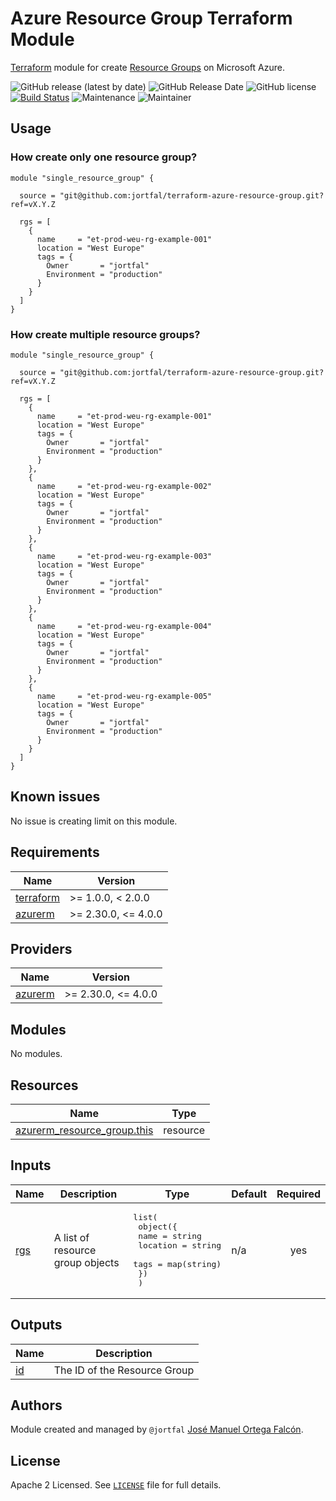 # Azure Resource Group Terraform Module

[Terraform](https://www.terraform.io/) module for create [Resource Groups](https://docs.microsoft.com/en-us/azure/azure-resource-manager/management/manage-resource-groups-portal#what-is-a-resource-group) on Microsoft Azure.

![GitHub release (latest by date)](https://img.shields.io/github/v/release/jortfal/terraform-azure-resource-group)
![GitHub Release Date](https://img.shields.io/github/release-date/jortfal/terraform-azure-resource-group)
![GitHub license](https://img.shields.io/github/license/jortfal/terraform-azure-resource-group)
[![Build Status](https://github.com/jortfal/semantic-release-terraform-config/workflows/Test/badge.svg)](https://github.com/jortfal/terraform-azure-resource-group/actions?query=workflow%3ATest+branch%3Amaster) 
![Maintenance](https://img.shields.io/maintenance/yes/2021?color=green)
![Maintainer](https://img.shields.io/badge/maintainer-jortfal-green)

## Usage

### How create only one resource group?

```hcl
module "single_resource_group" {

  source = "git@github.com:jortfal/terraform-azure-resource-group.git?ref=vX.Y.Z

  rgs = [
    {
      name     = "et-prod-weu-rg-example-001"
      location = "West Europe"
      tags = {
        Owner       = "jortfal"
        Environment = "production"
      }
    }
  ]
}
```

### How create multiple resource groups?

```hcl
module "single_resource_group" {

  source = "git@github.com:jortfal/terraform-azure-resource-group.git?ref=vX.Y.Z

  rgs = [
    {
      name     = "et-prod-weu-rg-example-001"
      location = "West Europe"
      tags = {
        Owner       = "jortfal"
        Environment = "production"
      }
    },
    {
      name     = "et-prod-weu-rg-example-002"
      location = "West Europe"
      tags = {
        Owner       = "jortfal"
        Environment = "production"
      }
    },
    {
      name     = "et-prod-weu-rg-example-003"
      location = "West Europe"
      tags = {
        Owner       = "jortfal"
        Environment = "production"
      }
    },
    {
      name     = "et-prod-weu-rg-example-004"
      location = "West Europe"
      tags = {
        Owner       = "jortfal"
        Environment = "production"
      }
    },
    {
      name     = "et-prod-weu-rg-example-005"
      location = "West Europe"
      tags = {
        Owner       = "jortfal"
        Environment = "production"
      }
    }
  ]
}
```

## Known issues

No issue is creating limit on this module.

<!-- BEGIN_TF_DOCS -->
## Requirements

| Name | Version |
|------|---------|
| <a name="requirement_terraform"></a> [terraform](#requirement\_terraform) | >= 1.0.0, < 2.0.0 |
| <a name="requirement_azurerm"></a> [azurerm](#requirement\_azurerm) | >= 2.30.0, <= 4.0.0 |

## Providers

| Name | Version |
|------|---------|
| <a name="provider_azurerm"></a> [azurerm](#provider\_azurerm) | >= 2.30.0, <= 4.0.0 |

## Modules

No modules.

## Resources

| Name | Type |
|------|------|
| [azurerm_resource_group.this](https://registry.terraform.io/providers/hashicorp/azurerm/latest/docs/resources/resource_group) | resource |

## Inputs

| Name | Description | Type | Default | Required |
|------|-------------|------|---------|:--------:|
| <a name="input_rgs"></a> [rgs](#input\_rgs) | A list of resource group objects | <pre>list(<br>    object({<br>      name     = string<br>      location = string<br>      tags     = map(string)<br>    })<br>  )</pre> | n/a | yes |

## Outputs

| Name | Description |
|------|-------------|
| <a name="output_id"></a> [id](#output\_id) | The ID of the Resource Group |
<!-- END_TF_DOCS -->

## Authors

Module created and managed by `@jortfal` [José Manuel Ortega Falcón](https://www.jortfal.es).

## License

Apache 2 Licensed. See [`LICENSE`](https://github.com/jortfal/terraform-azure-resource-group/blob/main/LICENSE) file for full details.

